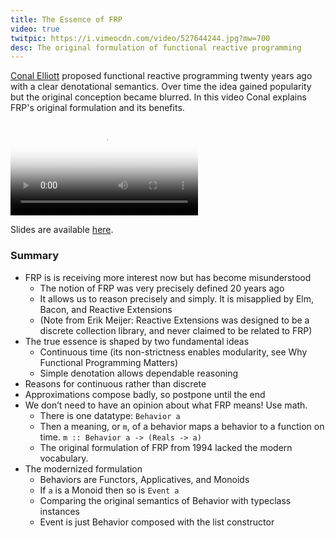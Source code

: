 ```yaml
---
title: The Essence of FRP
video: true
twitpic: https://i.vimeocdn.com/video/527644244.jpg?mw=700
desc: The original formulation of functional reactive programming
---
```


[Conal Elliott](http://conal.net/blog/) proposed functional reactive
programming twenty years ago with a clear denotational semantics.
Over time the idea gained popularity but the original conception
became blurred. In this video Conal explains FRP's original formulation
and its benefits.

<video poster="https://i.vimeocdn.com/video/527644244.jpg?mw=700" class="video-js vjs-default-skin" controls preload="auto">
  <source src="https://player.vimeo.com/external/134223272.hd.mp4?s=970e3b0ce3453570227910fa68302737" type="video/mp4">
</video>

Slides are available [here](https://github.com/conal/talk-2015-essence-and-origins-of-frp).

### Summary

- FRP is is receiving more interest now but has become misunderstood
    - The notion of FRP was very precisely defined 20 years ago
    - It allows us to reason precisely and simply. It is misapplied by Elm, Bacon, and Reactive Extensions
    - (Note from Erik Meijer: Reactive Extensions was designed to be a discrete collection library, and never claimed to be related to FRP)
- The true essence is shaped by two fundamental ideas
    - Continuous time (its non-strictness enables modularity, see Why Functional Programming Matters)
    - Simple denotation allows dependable reasoning
- Reasons for continuous rather than discrete
- Approximations compose badly, so postpone until the end
- We don’t need to have an opinion about what FRP means! Use math.
    - There is one datatype: `Behavior a`
    - Then a meaning, or `m`, of a behavior maps a behavior to a function on time. `m :: Behavior a -> (Reals -> a)`
    - The original formulation of FRP from 1994 lacked the modern vocabulary.
- The modernized formulation
    - Behaviors are Functors, Applicatives, and Monoids
    - If `a` is a Monoid then so is `Event a`
    - Comparing the original semantics of Behavior with  typeclass instances
    - Event is just Behavior composed with the list constructor
